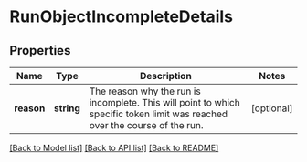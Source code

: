 # RunObjectIncompleteDetails

## Properties
Name | Type | Description | Notes
------------ | ------------- | ------------- | -------------
**reason** | **string** | The reason why the run is incomplete. This will point to which specific token limit was reached over the course of the run. | [optional] 

[[Back to Model list]](../README.md#documentation-for-models) [[Back to API list]](../README.md#documentation-for-api-endpoints) [[Back to README]](../README.md)


